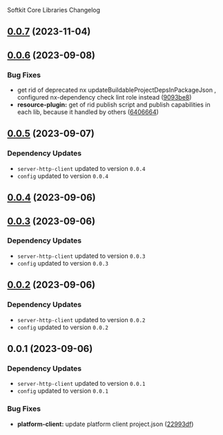 Softkit Core Libraries Changelog
## [0.0.7](https://github.com/saas-buildkit/saas-buildkit-core/compare/platform-client-0.0.6...platform-client-0.0.7) (2023-11-04)

## [0.0.6](https://github.com/saas-buildkit/saas-buildkit-core/compare/platform-client-0.0.5...platform-client-0.0.6) (2023-09-08)


### Bug Fixes

* get rid of deprecated nx updateBuildableProjectDepsInPackageJson , configured nx-dependency check lint role instead ([9093be8](https://github.com/saas-buildkit/saas-buildkit-core/commit/9093be892fd5f71629a6c22388e12432dacefdec))
* **resource-plugin:** get of rid publish script and publish capabilities in each lib, because it handled by others ([6406664](https://github.com/saas-buildkit/saas-buildkit-core/commit/64066640d13cfc6bf4e16055349265015d7bcd12))

## [0.0.5](https://github.com/saas-buildkit/saas-buildkit-core/compare/platform-client-0.0.4...platform-client-0.0.5) (2023-09-07)

### Dependency Updates

* `server-http-client` updated to version `0.0.4`
* `config` updated to version `0.0.4`
## [0.0.4](https://github.com/saas-buildkit/saas-buildkit-core/compare/platform-client-0.0.3...platform-client-0.0.4) (2023-09-06)

## [0.0.3](https://github.com/saas-buildkit/saas-buildkit-core/compare/platform-client-0.0.2...platform-client-0.0.3) (2023-09-06)

### Dependency Updates

* `server-http-client` updated to version `0.0.3`
* `config` updated to version `0.0.3`
## [0.0.2](https://github.com/saas-buildkit/saas-buildkit-core/compare/platform-client-0.0.1...platform-client-0.0.2) (2023-09-06)

### Dependency Updates

* `server-http-client` updated to version `0.0.2`
* `config` updated to version `0.0.2`
## 0.0.1 (2023-09-06)

### Dependency Updates

* `server-http-client` updated to version `0.0.1`
* `config` updated to version `0.0.1`

### Bug Fixes

* **platform-client:** update platform client project.json ([22993df](https://github.com/saas-buildkit/saas-buildkit-core/commit/22993df0ca0f3e4e2869517fb04c9f9ff3371dfb))
